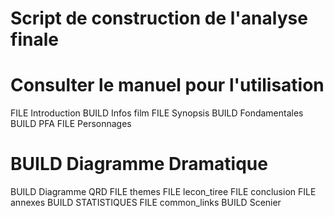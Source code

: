 # Script de construction de l'analyse finale
# Consulter le manuel pour l'utilisation
FILE Introduction
BUILD Infos film
FILE Synopsis
BUILD Fondamentales
BUILD PFA
FILE Personnages
# BUILD Diagramme Dramatique
BUILD Diagramme QRD
FILE themes
FILE lecon_tiree
FILE conclusion
FILE annexes
BUILD STATISTIQUES
FILE common_links
BUILD Scenier
